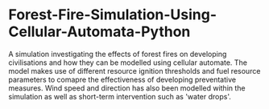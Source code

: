 # Forest-Fire-Simulation-Using-Cellular-Automata-Python
A simulation investigating the effects of forest fires on developing civilisations and how they can be modelled using cellular automate. The model makes use of different resource ignition thresholds and fuel resource parameters to comapre the effectiveness of developing preventative measures. Wind speed and direction has also been modelled within the simulation as well as short-term intervention such as 'water drops'. 
